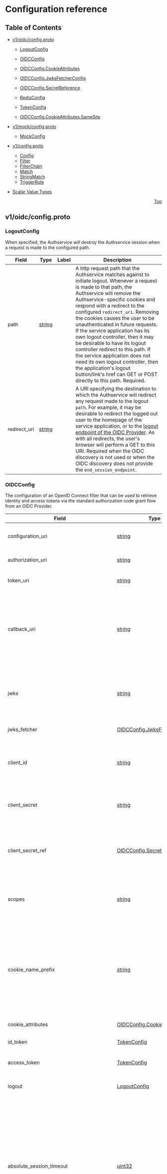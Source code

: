 # Configuration reference
<a name="top"></a>

## Table of Contents

- [v1/oidc/config.proto](#v1_oidc_config-proto)
    - [LogoutConfig](#authservice-config-v1-oidc-LogoutConfig)
    - [OIDCConfig](#authservice-config-v1-oidc-OIDCConfig)
    - [OIDCConfig.CookieAttributes](#authservice-config-v1-oidc-OIDCConfig-CookieAttributes)
    - [OIDCConfig.JwksFetcherConfig](#authservice-config-v1-oidc-OIDCConfig-JwksFetcherConfig)
    - [OIDCConfig.SecretReference](#authservice-config-v1-oidc-OIDCConfig-SecretReference)
    - [RedisConfig](#authservice-config-v1-oidc-RedisConfig)
    - [TokenConfig](#authservice-config-v1-oidc-TokenConfig)
  
    - [OIDCConfig.CookieAttributes.SameSite](#authservice-config-v1-oidc-OIDCConfig-CookieAttributes-SameSite)
  
- [v1/mock/config.proto](#v1_mock_config-proto)
    - [MockConfig](#authservice-config-v1-mock-MockConfig)
  
- [v1/config.proto](#v1_config-proto)
    - [Config](#authservice-config-v1-Config)
    - [Filter](#authservice-config-v1-Filter)
    - [FilterChain](#authservice-config-v1-FilterChain)
    - [Match](#authservice-config-v1-Match)
    - [StringMatch](#authservice-config-v1-StringMatch)
    - [TriggerRule](#authservice-config-v1-TriggerRule)
  
- [Scalar Value Types](#scalar-value-types)




<a name="v1_oidc_config-proto"></a>
<p align="right"><a href="#top">Top</a></p>

## v1/oidc/config.proto



<a name="authservice-config-v1-oidc-LogoutConfig"></a>

### LogoutConfig
When specified, the Authservice will destroy the Authservice session when a request is
made to the configured path.


| Field | Type | Label | Description |
| ----- | ---- | ----- | ----------- |
| path | [string](#string) |  | A http request path that the Authservice matches against to initiate logout. Whenever a request is made to that path, the Authservice will remove the Authservice-specific cookies and respond with a redirect to the configured `redirect_uri`. Removing the cookies causes the user to be unauthenticated in future requests. If the service application has its own logout controller, then it may be desirable to have its logout controller redirect to this path. If the service application does not need its own logout controller, then the application's logout button/link's href can GET or POST directly to this path. Required. |
| redirect_uri | [string](#string) |  | A URI specifying the destination to which the Authservice will redirect any request made to the logout `path`. For example, it may be desirable to redirect the logged out user to the homepage of the service application, or to the [logout endpoint of the OIDC Provider](https://openid.net/specs/openid-connect-session-1_0.html#RPLogout). As with all redirects, the user's browser will perform a GET to this URI. Required when the OIDC discovery is not used or when the OIDC discovery does not provide the `end_session_endpoint`. |






<a name="authservice-config-v1-oidc-OIDCConfig"></a>

### OIDCConfig
The configuration of an OpenID Connect filter that can be used to retrieve identity and access tokens
via the standard authorization code grant flow from an OIDC Provider.


| Field | Type | Label | Description |
| ----- | ---- | ----- | ----------- |
| configuration_uri | [string](#string) |  | The OIDC Provider's [issuer identifier](https://openid.net/specs/openid-connect-discovery-1_0.html#ProviderConfig). If this is set, the endpoints will be dynamically retrieved from the OIDC Provider's configuration endpoint. |
| authorization_uri | [string](#string) |  | The OIDC Provider's [authorization endpoint](https://openid.net/specs/openid-connect-core-1_0.html#AuthorizationEndpoint). Required if `configuration_uri` is not set. |
| token_uri | [string](#string) |  | The OIDC Provider's [token endpoint](https://openid.net/specs/openid-connect-core-1_0.html#TokenEndpoint). Required if `configuration_uri` is not set. |
| callback_uri | [string](#string) |  | This value will be used as the `redirect_uri` param of the authorization code grant [Authentication Request](https://openid.net/specs/openid-connect-core-1_0.html#AuthRequest). This URL must be one of the Redirection URI values for the Client pre-registered at the OIDC provider. Note: The Istio gateway's VirtualService must be prepared to ensure that this URL will get routed to the service so that the Authservice can intercept the request and handle it (see [example](https://github.com/istio-ecosystem/authservice/blob/master/bookinfo-example/config/bookinfo-gateway.yaml)). Required. |
| jwks | [string](#string) |  | The JSON JWKS response from the OIDC provider’s `jwks_uri` URI which can be found in the OIDC provider's [configuration response](https://openid.net/specs/openid-connect-discovery-1_0.html#ProviderConfigurationResponse). Note that this JSON value must be escaped when embedded in a json configmap (see [example](https://github.com/istio-ecosystem/authservice/blob/master/bookinfo-example/config/authservice-configmap-template.yaml)). Used during token verification. |
| jwks_fetcher | [OIDCConfig.JwksFetcherConfig](#authservice-config-v1-oidc-OIDCConfig-JwksFetcherConfig) |  | Configuration to allow JWKs to be retrieved and updated asynchronously at regular intervals. |
| client_id | [string](#string) |  | The OIDC client ID assigned to the filter to be used in the [Authentication Request](https://openid.net/specs/openid-connect-core-1_0.html#AuthRequest). Required. The client ID is used to authenticate to the Token endpoint using HTTP Basic Auth and it must not contain a colon (":") character. |
| client_secret | [string](#string) |  | The OIDC client secret assigned to the filter to be used in the [Authentication Request](https://openid.net/specs/openid-connect-core-1_0.html#AuthRequest). This field keeps the client secret in plain text. Recommend to use `client_secret_ref` instead when running in a Kubernetes cluster. |
| client_secret_ref | [OIDCConfig.SecretReference](#authservice-config-v1-oidc-OIDCConfig-SecretReference) |  | The Kubernetes secret that contains the OIDC client secret assigned to the filter to be used in the [Authentication Request](https://openid.net/specs/openid-connect-core-1_0.html#AuthRequest). This is an Opaque secret. The client secret should be stored in the key "client-secret". This filed is only valid when running in a Kubernetes cluster. |
| scopes | [string](#string) | repeated | Additional scopes passed to the OIDC Provider in the [Authentication Request](https://openid.net/specs/openid-connect-core-1_0.html#AuthRequest). The `openid` scope is always sent to the OIDC Provider, and does not need to be specified here. Required, but an empty array is allowed. |
| cookie_name_prefix | [string](#string) |  | A unique identifier of the Authservice's browser cookies. Can be any string. Needed when multiple services in the same domain are each protected by their own Authservice, in which case each service's Authservice should have a unique value to avoid cookie name conflicts. Also needed when an Authservice is configured with multiple `oidc` filters (across multiple `chains`), each sharing a Redis server for their session storage, to avoid having those `oidc` filters read/write the same sessions in Redis. Optional. |
| cookie_attributes | [OIDCConfig.CookieAttributes](#authservice-config-v1-oidc-OIDCConfig-CookieAttributes) |  | Configure the cookie attributes to set for Authservice session cookies. |
| id_token | [TokenConfig](#authservice-config-v1-oidc-TokenConfig) |  | The configuration for adding ID Tokens as headers to requests forwarded to a service. Required. |
| access_token | [TokenConfig](#authservice-config-v1-oidc-TokenConfig) |  | The configuration for adding Access Tokens as headers to requests forwarded to a service. Optional. |
| logout | [LogoutConfig](#authservice-config-v1-oidc-LogoutConfig) |  | When specified, the Authservice will destroy the Authservice session when a request is made to the configured path. Optional. |
| absolute_session_timeout | [uint32](#uint32) |  | The Authservice associates obtained OIDC tokens with a session ID in a session store. It also stores some temporary information during the login process into the session store, which will be removed when the user finishes the login. This configuration option sets the number of seconds since a user's session with the Authservice has started until that session should expire. When configured to `0`, which is the default value, the session will never timeout based on the time that it was started, but can still timeout due to being idle. When both `absolute_session_timeout` and `idle_session_timeout` are zero, then sessions will never expire. These settings do not affect how quickly the OIDC tokens contained inside the user's session expire. Optional. |
| idle_session_timeout | [uint32](#uint32) |  | The Authservice associates obtained OIDC tokens with a session ID in a session store. It also stores some temporary information during the login process into the session store, which will be removed when the user finishes the login. This configuration option sets the number of seconds since the most recent incoming request from that user until the user's session with the Authservice should expire. When configured to `0`, which is the default value, session expiration will not consider idle time, but can still consider timeout based on maximum absolute time since added. When both `absolute_session_timeout` and `idle_session_timeout` are zero, then sessions will never expire. These settings do not affect how quickly the OIDC tokens contained inside the user's session expire. Optional. |
| trusted_certificate_authority | [string](#string) |  | String PEM-encoded certificate authority to trust when performing HTTPS calls to the OIDC Identity Provider. Optional. |
| trusted_certificate_authority_file | [string](#string) |  | The file path to the PEM-encoded certificate authority to trust when performing HTTPS calls to the OIDC Identity Provider. Optional. |
| trusted_certificate_authority_refresh_interval | [google.protobuf.Duration](#google-protobuf-Duration) |  | The duration between refreshes of the trusted certificate authority if `trusted_certificate_authority_file` is set. Unset or 0 (the default) disables the refresh, useful is no rotation is expected. Is a String that ends in `s` to indicate seconds and is preceded by the number of seconds, e.g. `120s` (represents 2 minutes). Optional. |
| proxy_uri | [string](#string) |  | The Authservice makes two kinds of direct network connections directly to the OIDC Provider. Both are POST requests to the configured `token_uri` of the OIDC Provider. The first is to exchange the authorization code for tokens, and the other is to use the refresh token to obtain new tokens. Configure the `proxy_uri` when both of these requests should be made through a web proxy. The format of `proxy_uri` is `http://proxyserver.example.com:8080`, where `:<port_number>` is optional. Userinfo (usernames and passwords) in the `proxy_uri` setting are not yet supported. The `proxy_uri` should always start with `http://`. The Authservice will upgrade the connection to the OIDC provider to HTTPS using an HTTP CONNECT request to the proxy server. The proxy server will see the hostname and port number of the OIDC provider in plain text in the CONNECT request, but all other communication will occur over an encrypted HTTPS connection negotiated directly between the Authservice and the OIDC provider. See also the related `trusted_certificate_authority` configuration option. Optional. |
| redis_session_store_config | [RedisConfig](#authservice-config-v1-oidc-RedisConfig) |  | When specified, the Authservice will use the configured Redis server to store session data. Optional. |
| skip_verify_peer_cert | [google.protobuf.Value](#google-protobuf-Value) |  | If set to true, the verification of the destination certificate will be skipped when making a request to the Token Endpoint. This option is useful when you want to use a self-signed certificate for testing purposes, but basically should not be set to true in any other cases. Optional. keep this field out from the trusted_ca_config one of for backward compatibility. |






<a name="authservice-config-v1-oidc-OIDCConfig-CookieAttributes"></a>

### OIDCConfig.CookieAttributes



| Field | Type | Label | Description |
| ----- | ---- | ----- | ----------- |
| same_site | [OIDCConfig.CookieAttributes.SameSite](#authservice-config-v1-oidc-OIDCConfig-CookieAttributes-SameSite) |  | Which SameSite cookie attribute to use. Defaults to `SAME_SITE_LAX`. |
| domain | [string](#string) |  | The domain for the cookie. If not set, the cookie will be set for the domain of the request the Authservice is processing. If you want the cookie to be shared across multiple subdomains, you can set this to the top-level domain (e.g. `example.com`), which will allow the cookie to be sent with requests to any subdomain of that domain (e.g., `api.example.com`, `www.example.com`, etc.). This attribute only applies when `same_site` is set to `SAME_SITE_NONE`. |
| partitioned | [bool](#bool) |  | If partitioned is set to true, the cookie will be partitioned by the top-level site that the request is made to. This means that the cookie will not be shared across different top-level sites connecting to your protected environment, even if they share the same domain. This is useful for ensuring that the cookie is only sent with requests to the same top-level site that it was set for and provides tenancy between different top-level sites served by your protected environment. |






<a name="authservice-config-v1-oidc-OIDCConfig-JwksFetcherConfig"></a>

### OIDCConfig.JwksFetcherConfig
This message defines a setting to allow asynchronous retrieval and update of the JWK for
JWT validation at regular intervals.


| Field | Type | Label | Description |
| ----- | ---- | ----- | ----------- |
| jwks_uri | [string](#string) |  | Request URI that has the JWKs. Required if `configuration_uri` is not set. |
| periodic_fetch_interval_sec | [uint32](#uint32) |  | Request interval to check whether new JWKs are available. If not specified, default to 1200 seconds, 20min. Optional. |
| skip_verify_peer_cert | [google.protobuf.Value](#google-protobuf-Value) |  | **Deprecated.** If set to true, the verification of the destination certificate will be skipped when making a request to the JWKs URI. This option is useful when you want to use a self-signed certificate for testing purposes, but basically should not be set to true in any other cases. Optional. Deprecated: Use the one from the OIDCConfig instead. |






<a name="authservice-config-v1-oidc-OIDCConfig-SecretReference"></a>

### OIDCConfig.SecretReference
This message defines a reference to a Kubernetes Secret resource.


| Field | Type | Label | Description |
| ----- | ---- | ----- | ----------- |
| namespace | [string](#string) |  | The namespace of the referenced Secret, if not set, default to "default" namespace. |
| name | [string](#string) |  | The name of the referenced Secret. |






<a name="authservice-config-v1-oidc-RedisConfig"></a>

### RedisConfig
When specified, the Authservice will use the configured Redis server to store session data


| Field | Type | Label | Description |
| ----- | ---- | ----- | ----------- |
| server_uri | [string](#string) |  | The Redis server uri, e.g. "tcp://127.0.0.1:6379" |






<a name="authservice-config-v1-oidc-TokenConfig"></a>

### TokenConfig
Defines how a token obtained through an OIDC flow is forwarded to services.


| Field | Type | Label | Description |
| ----- | ---- | ----- | ----------- |
| header | [string](#string) |  | The name of the header that Authservice adds to the request when forwarding to services. The value of this header will contain the `preamble` and the token. This value is case-insensitive, as http header names are case-insensitive. Note that this value must be `Authorization` for the [Istio Authentication Policy](https://istio.io/docs/tasks/security/authn-policy/) to inspect the token. Required. |
| preamble | [string](#string) |  | The authentication scheme of the token. For example, when the preamble is `Bearer` and `header` is `Authorization`, the following header will be added to the request to the service: `Authorization: Bearer ID_TOKEN_VALUE`. Note that this value must be `Bearer`, case-sensitive, when header is `Authorization`. Optional. |





 <!-- end messages -->


<a name="authservice-config-v1-oidc-OIDCConfig-CookieAttributes-SameSite"></a>

### OIDCConfig.CookieAttributes.SameSite


| Name | Number | Description |
| ---- | ------ | ----------- |
| SAME_SITE_UNSPECIFIED | 0 | If unspecified, Authservice will use `SAME_SITE_LAX` as the default. |
| SAME_SITE_LAX | 1 | Lax allows the cookie to be sent with top-level cross-site GET subrequest navigations (e.g. links, images, etc.) to your protected environment, but not with cross-site POST requests or other methods. |
| SAME_SITE_STRICT | 2 | Strict will only include the cookie on same-site requests. This means the cookie will not be sent with any cross-site requests, including top-level subrequest navigations to your protected environment. |
| SAME_SITE_NONE | 3 | None means the cookie will be sent with all cross-site requests to your protected environment, regardless of the HTTP method. This is useful for cross-site requests that require authentication, such as when the Authservice is used in a cross-origin setup especially when requiring various subdomains of your environment to share the same session. When using this option, make sure you add Origin checking in your Istio Authorization Policies to restrict the domains you allow cross-site requests from. |


 <!-- end enums -->

 <!-- end HasExtensions -->

 <!-- end services -->



<a name="v1_mock_config-proto"></a>
<p align="right"><a href="#top">Top</a></p>

## v1/mock/config.proto



<a name="authservice-config-v1-mock-MockConfig"></a>

### MockConfig
Mock filter config. The only thing which can be defined is whether it
allows or rejects any request it matches.


| Field | Type | Label | Description |
| ----- | ---- | ----- | ----------- |
| allow | [bool](#bool) |  | Boolean specifying whether the filter should return OK for any request it matches. Defaults to false (not OK). |





 <!-- end messages -->

 <!-- end enums -->

 <!-- end HasExtensions -->

 <!-- end services -->



<a name="v1_config-proto"></a>
<p align="right"><a href="#top">Top</a></p>

## v1/config.proto



<a name="authservice-config-v1-Config"></a>

### Config
The top-level configuration object.
For a simple example, see the [sample JSON in the bookinfo configmap template](https://github.com/istio-ecosystem/authservice/blob/master/bookinfo-example/config/authservice-configmap-template-for-authn-and-authz.yaml).


| Field | Type | Label | Description |
| ----- | ---- | ----- | ----------- |
| chains | [FilterChain](#authservice-config-v1-FilterChain) | repeated | Each incoming http request is matched against the list of filters in the chain, in order, until a matching filter is found. The first matching filter is then applied to the request. After the first match is made, other filters in the chain are ignored. Order of chain declaration is therefore important. At least one `FilterChain` is required in this array. |
| listen_address | [string](#string) |  | The IP address for the Authservice to listen for incoming requests to process. Required. |
| listen_port | [int32](#int32) |  | The TCP port for the Authservice to listen for incoming requests to process. Required. |
| log_level | [string](#string) |  | The verbosity of logs generated by the Authservice. Must be one of `trace`, `debug`, `info', 'error' or 'critical'. Required. |
| threads | [uint32](#uint32) |  | The number of threads in the thread pool to use for processing. The main thread will be used for accepting connections, before sending them to the thread-pool for processing. The total number of running threads, including the main thread, will be N+1. Required. |
| trigger_rules | [TriggerRule](#authservice-config-v1-TriggerRule) | repeated | List of trigger rules to decide if the Authservice should be used to authenticate the request. The Authservice authentication happens if any one of the rules matched. If the list is not empty and none of the rules matched, the request will be allowed to proceed without Authservice authentication. The format and semantics of `trigger_rules` are the same as the `triggerRules` setting on the Istio Authentication Policy (see https://istio.io/docs/reference/config/security/istio.authentication.v1alpha1). CAUTION: Be sure that your configured `OIDCConfig.callback` and `OIDCConfig.logout` paths each satisfies at least one of the trigger rules, or else the Authservice will not be able to intercept requests made to those paths to perform the appropriate login/logout behavior. Optional. Leave this empty to always trigger authentication for all paths. |
| default_oidc_config | [oidc.OIDCConfig](#authservice-config-v1-oidc-OIDCConfig) |  | Global configuration of OIDC. This value will be applied to all filter definition when it defined as `oidc_override`. Optional. |
| allow_unmatched_requests | [bool](#bool) |  | If true will allow the the requests even no filter chain match is found. Default false. Optional. |
| health_listen_address | [string](#string) |  | The Authservice provides an HTTP server to check the health state. This configures the address for the health server to listen for. Optional. Defaults to the value of `listen_address`. |
| health_listen_port | [int32](#int32) |  | The TCP port for the health server to listen for. Optional. Defaults 10004. |
| health_listen_path | [string](#string) |  | The path for the health server to attend. Optional. Defaults to "/healthz". |






<a name="authservice-config-v1-Filter"></a>

### Filter
A filter configuration.


| Field | Type | Label | Description |
| ----- | ---- | ----- | ----------- |
| oidc | [oidc.OIDCConfig](#authservice-config-v1-oidc-OIDCConfig) |  | An OpenID Connect filter configuration. |
| oidc_override | [oidc.OIDCConfig](#authservice-config-v1-oidc-OIDCConfig) |  | This value will be used when `default_oidc_config` exists. It will override values of them. If that doesn't exist, this configuration will be rejected. |
| mock | [mock.MockConfig](#authservice-config-v1-mock-MockConfig) |  | Mock filter configuration for testing and letting AuthService run even if no OIDC providers are configured. |






<a name="authservice-config-v1-FilterChain"></a>

### FilterChain
A chain of one or more filters that will sequentially process an HTTP request.


| Field | Type | Label | Description |
| ----- | ---- | ----- | ----------- |
| name | [string](#string) |  | A user-defined identifier for the processing chain used in log messages. Required. |
| match | [Match](#authservice-config-v1-Match) |  | A rule to determine whether an HTTP request should be processed by the filter chain. If not defined, the filter chain will match every request. Optional. |
| filters | [Filter](#authservice-config-v1-Filter) | repeated | The configuration of one of more filters in the filter chain. When the filter chain matches an incoming request, then this list of filters will be applied to the request in the order that they are declared. All filters are evaluated until one of them returns a non-OK response. If all filters return OK, the envoy proxy is notified that the request may continue. The first filter that returns a non-OK response causes the request to be rejected with the filter's returned status and any remaining filters are skipped. At least one `Filter` is required in this array. |






<a name="authservice-config-v1-Match"></a>

### Match
Specifies how a request can be matched to a filter chain.


| Field | Type | Label | Description |
| ----- | ---- | ----- | ----------- |
| header | [string](#string) |  | The name of the http header used to match against. Required. |
| prefix | [string](#string) |  | The expected prefix. If the actual value of the header starts with this prefix, then it will be considered a match. |
| equality | [string](#string) |  | The expected value. If the actual value of the header exactly equals this value, then it will be considered a match. |






<a name="authservice-config-v1-StringMatch"></a>

### StringMatch
Describes how to match a given string. Match is case-sensitive.


| Field | Type | Label | Description |
| ----- | ---- | ----- | ----------- |
| exact | [string](#string) |  | exact string match. |
| prefix | [string](#string) |  | prefix-based match. |
| suffix | [string](#string) |  | suffix-based match. |
| regex | [string](#string) |  | ECMAscript style regex-based match as defined by [EDCA-262](http://en.cppreference.com/w/cpp/regex/ecmascript). Example: "^/pets/(.*?)?" |






<a name="authservice-config-v1-TriggerRule"></a>

### TriggerRule
Trigger rule to match against a request. The trigger rule is satisfied if
and only if both rules, excluded_paths and include_paths are satisfied.


| Field | Type | Label | Description |
| ----- | ---- | ----- | ----------- |
| excluded_paths | [StringMatch](#authservice-config-v1-StringMatch) | repeated | List of paths to be excluded from the request. The rule is satisfied if request path does not match to any of the path in this list. Optional. |
| included_paths | [StringMatch](#authservice-config-v1-StringMatch) | repeated | List of paths that the request must include. If the list is not empty, the rule is satisfied if request path matches at least one of the path in the list. If the list is empty, the rule is ignored, in other words the rule is always satisfied. Optional. |





 <!-- end messages -->

 <!-- end enums -->

 <!-- end HasExtensions -->

 <!-- end services -->



## Scalar Value Types

| Type | Notes |
| ----------- | ----- |
| <a name="double" /> double |  |
| <a name="float" /> float |  |
| <a name="int32" /> int32 | Uses variable-length encoding. Inefficient for encoding negative numbers – if your field is likely to have negative values, use sint32 instead. |
| <a name="int64" /> int64 | Uses variable-length encoding. Inefficient for encoding negative numbers – if your field is likely to have negative values, use sint64 instead. |
| <a name="uint32" /> uint32 | Uses variable-length encoding. |
| <a name="uint64" /> uint64 | Uses variable-length encoding. |
| <a name="sint32" /> sint32 | Uses variable-length encoding. Signed int value. These more efficiently encode negative numbers than regular int32s. |
| <a name="sint64" /> sint64 | Uses variable-length encoding. Signed int value. These more efficiently encode negative numbers than regular int64s. |
| <a name="fixed32" /> fixed32 | Always four bytes. More efficient than uint32 if values are often greater than 2^28. |
| <a name="fixed64" /> fixed64 | Always eight bytes. More efficient than uint64 if values are often greater than 2^56. |
| <a name="sfixed32" /> sfixed32 | Always four bytes. |
| <a name="sfixed64" /> sfixed64 | Always eight bytes. |
| <a name="bool" /> bool |  |
| <a name="string" /> string | A string must always contain UTF-8 encoded or 7-bit ASCII text. |
| <a name="bytes" /> bytes | May contain any arbitrary sequence of bytes. |

